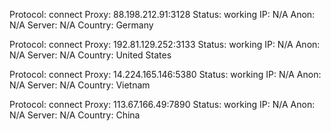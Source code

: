 Protocol: connect
Proxy: 88.198.212.91:3128
Status: working
IP: N/A
Anon: N/A
Server: N/A
Country: Germany

Protocol: connect
Proxy: 192.81.129.252:3133
Status: working
IP: N/A
Anon: N/A
Server: N/A
Country: United States

Protocol: connect
Proxy: 14.224.165.146:5380
Status: working
IP: N/A
Anon: N/A
Server: N/A
Country: Vietnam

Protocol: connect
Proxy: 113.67.166.49:7890
Status: working
IP: N/A
Anon: N/A
Server: N/A
Country: China

